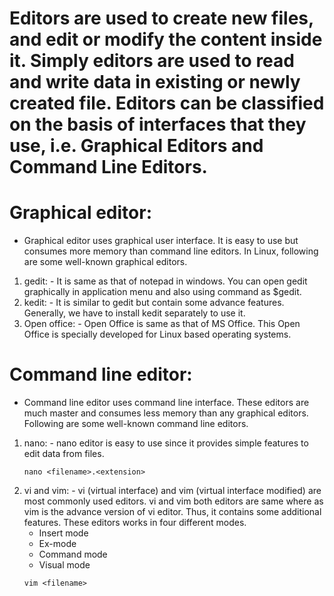 # Editors are used to create new files, and edit or modify the content inside it. Simply editors are used to read and write data in existing or newly created file. Editors can be classified on the basis of interfaces that they use, i.e. Graphical Editors and Command Line Editors.

# Graphical editor:
- Graphical editor uses graphical user interface. It is easy to use but consumes more memory than command line editors. In Linux, following are some well-known graphical editors.

1. gedit: - It is same as that of notepad in windows. You can open gedit graphically in application menu and also using command as $gedit.
2. kedit: - It is similar to gedit but contain some advance features. Generally, we have to install kedit separately to use it.
3. Open office: - Open Office is same as that of MS Office. This Open Office is specially developed for Linux based operating systems.

# Command line editor:
- Command line editor uses command line interface. These editors are much master and consumes less memory than any graphical editors. Following are some well-known command line editors.

1. nano: - nano editor is easy to use since it provides simple features to edit data from files.
      ```
      nano <filename>.<extension>
      ```
2. vi and vim: - vi (virtual interface) and vim (virtual interface modified) are most commonly used editors. vi and vim both editors are same where as vim is the                    advance version of vi editor. Thus, it contains some additional features. These editors works in four different modes.
   - Insert mode
   - Ex-mode
   - Command mode
   - Visual mode
   ```
   vim <filename>
   ```
   



































